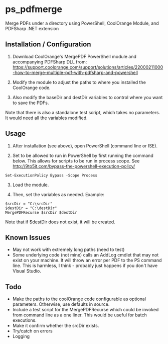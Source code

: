 # ps_pdfmerge
Merge PDFs under a directory using PowerShell, CoolOrange Module, and PDFSharp .NET extension

Installation / Configuration
----------------------------
1. Download CoolOrange's MergePDF PowerShell module and accompanying PDFSharp DLL from:
https://support.coolorange.com/support/solutions/articles/22000211000-how-to-merge-multiple-pdf-with-pdfsharp-and-powershell

2. Modify the module to adjust the paths to where you installed the CoolOrange code.

3. Also modify the baseDir and destDir variables to control where you want to save the PDFs.

Note that there is also a standalone test script, which takes no parameters. It would need all the variables modified.

Usage
-----

1. After installation (see above), open PowerShell (command line or ISE).

2. Set to be allowed to run in PowerShell by first running the command below. This allows for scripts to be run in process scope.
See http://9to5it.com/bypass-the-powershell-execution-policy/

`Set-ExecutionPolicy Bypass -Scope Process`

3. Load the module.


4. Then, set the variables as needed. Example:

~~~~
$srcDir = "C:\srcDir"
$destDir = "C:\destDir"
MergePDFRecurse $srcDir $destDir
~~~~

Note that if $destDir does not exist, it will be created.

Known Issues
------------

* May not work with extremely long paths (need to test)
* Some underlying code (not mine) calls an AddLog cmdlet that may not exist on your machine. It will throw an error per PDF to the PS command line. This is harmless, I think - probably just happens if you don't have Visual Studio.

Todo
----

* Make the paths to the coolOrange code configurable as optional parameters. Otherwise, use defaults in source.
* Include a test script for the MergePDFRecurse which could be invoked from command line as a one liner. 
This would be useful for batch executions.
* Make it confirm whether the srcDir exists.
* Try/catch on errors
* Logging


